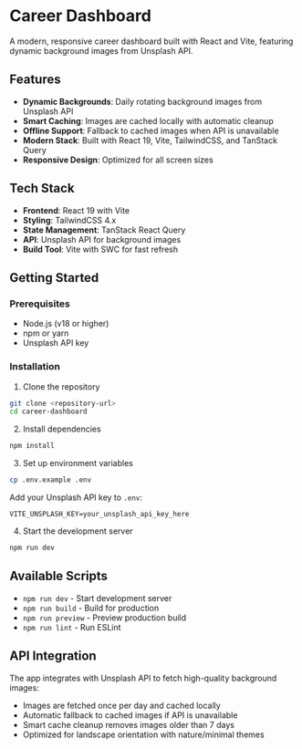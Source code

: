 # Career Dashboard

A modern, responsive career dashboard built with React and Vite, featuring dynamic background images from Unsplash API.

## Features

- **Dynamic Backgrounds**: Daily rotating background images from Unsplash API
- **Smart Caching**: Images are cached locally with automatic cleanup
- **Offline Support**: Fallback to cached images when API is unavailable
- **Modern Stack**: Built with React 19, Vite, TailwindCSS, and TanStack Query
- **Responsive Design**: Optimized for all screen sizes

## Tech Stack

- **Frontend**: React 19 with Vite
- **Styling**: TailwindCSS 4.x
- **State Management**: TanStack React Query
- **API**: Unsplash API for background images
- **Build Tool**: Vite with SWC for fast refresh

## Getting Started

### Prerequisites

- Node.js (v18 or higher)
- npm or yarn
- Unsplash API key

### Installation

1. Clone the repository

```bash
git clone <repository-url>
cd career-dashboard
```

2. Install dependencies

```bash
npm install
```

3. Set up environment variables

```bash
cp .env.example .env
```

Add your Unsplash API key to `.env`:

```
VITE_UNSPLASH_KEY=your_unsplash_api_key_here
```

4. Start the development server

```bash
npm run dev
```

## Available Scripts

- `npm run dev` - Start development server
- `npm run build` - Build for production
- `npm run preview` - Preview production build
- `npm run lint` - Run ESLint

## API Integration

The app integrates with Unsplash API to fetch high-quality background images:

- Images are fetched once per day and cached locally
- Automatic fallback to cached images if API is unavailable
- Smart cache cleanup removes images older than 7 days
- Optimized for landscape orientation with nature/minimal themes
